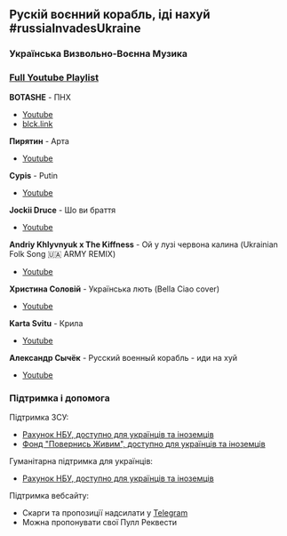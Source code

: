 ## Рускій воєнний корабль, іді нахуй #russiaInvadesUkraine

### Українська Визвольно-Воєнна Музика

### [Full Youtube Playlist](https://www.youtube.com/watch?v=tgbCrSimQDQ&list=PLwyoJhmuKwgjlBTJUVICU6trYOWyhQVpQ)


**BOTASHE** - ПНХ
- [Youtube](https://www.youtube.com/watch?v=tgbCrSimQDQ)
- [blck.link](https://blck.link/pnh)

**Пирятин** - Арта
- [Youtube](https://www.youtube.com/watch?v=0YCmjyRtNEc)

**Cypis** - Putin
- [Youtube](https://www.youtube.com/watch?v=dBqBJ6C5Mkw)

**Jockii Druce** - Шо ви браття
- [Youtube](https://www.youtube.com/watch?v=jFIeP6xb0oE)

**Andriy Khlyvnyuk x The Kiffness** - Ой у лузі червона калина (Ukrainian Folk Song 🇺🇦 ARMY REMIX)
- [Youtube](https://www.youtube.com/watch?v=lu8m5FA2nL8)

**Христина Соловій** - Українська лють (Bella Ciao cover)
- [Youtube](https://www.youtube.com/watch?v=PqVCQEthhOU)

**Karta Svitu** - Крила
- [Youtube](https://www.youtube.com/watch?v=9Vr7G_dnpkM)

**Александр Сычёк** - Русский военный корабль - иди на хуй
- [Youtube](https://www.youtube.com/watch?v=iRieRJV3veA)


### Підтримка і допомога

Підтримка ЗСУ:
- [Рахунок НБУ, доступно для українців та іноземців](https://bank.gov.ua/ua/news/all/natsionalniy-bank-vidkriv-spetsrahunok-dlya-zboru-koshtiv-na-potrebi-armiyi)
- [Фонд "Повернись Живим", доступно для українців та іноземців](https://savelife.in.ua)

Гуманітарна підтримка для українців:
- [Рахунок НБУ, доступно для українців та іноземців](https://bank.gov.ua/ua/news/all/natsionalniy-bank-vidkriv-rahunok-dlya-gumanitarnoyi-dopomogi-ukrayintsyam-postrajdalim-vid-rosiyskoyi-agresiyi)

Підтримка вебсайту:
- Скарги та пропозиції надсилати у [Telegram](https://t.me/coffeeteea)
- Можна пропонувати свої Пулл Реквести

